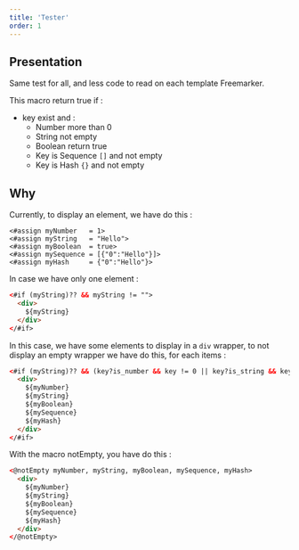 ```yaml
---
title: 'Tester'
order: 1
---
```

## Presentation
Same test for all, and less code to read on each template Freemarker.

This macro return true if :
- key exist and :
    - Number more than 0
    - String not empty
    - Boolean return true
    - Key is Sequence `[]` and not empty
    - Key is Hash `{}` and not empty

## Why
Currently, to display an element, we have do this : 

```ftl
<#assign myNumber   = 1>
<#assign myString   = "Hello">
<#assign myBoolean  = true>
<#assign mySequence = [{"0":"Hello"}]>
<#assign myHash     = {"0":"Hello"}>
```

In case we have only one element : 

```html
<#if (myString)?? && myString != "">
  <div>
    ${myString}
  </div>
</#if>
```

In this case, we have some elements to display in a `div` wrapper, to not display an empty wrapper we have do this, for each items :

```html
<#if (myString)?? && (key?is_number && key != 0 || key?is_string && key != "" || key?is_boolean && key == true || (key?is_sequence || key?is_hash) && key?size > 0)>
  <div>
    ${myNumber}
    ${myString}
    ${myBoolean}
    ${mySequence}
    ${myHash}
  </div>
</#if>
```

With the macro notEmpty, you have do this :

```html
<@notEmpty myNumber, myString, myBoolean, mySequence, myHash>
  <div>
    ${myNumber}
    ${myString}
    ${myBoolean}
    ${mySequence}
    ${myHash}
  </div>
</@notEmpty>
```